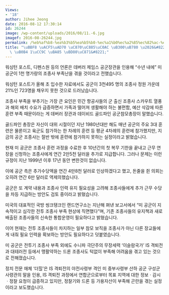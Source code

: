 ```yaml
---
Views:
- '18'
author: Jihee Jeong
date: 2016-08-12 17:30:14
id: 26244
image: /wp-content/uploads/2016/08/11.-6.jpg
imagef: 2016-08-26244.jpg
permalink: /%eb%af%b8-%ea%b3%b5%ea%b5%b0-%ec%a1%b0%ec%a2%85%ec%82%ac-%eb%8c%80%eb%9e%80-%ec%88%98%eb%85%84-%eb%82%b4-1%ec%b2%9c-%eb%aa%85-%eb%b6%80%ec%a1%b1/
title: "\uBBF8 \uACF5\uAD70 \uC870\uC885\uC0AC \uB300\uB780 \u2026&#8221;\uC218\uB144\
  \ \uB0B4 1\uCC9C \uBA85 \uBD80\uC871&#8221;"
---
```


워싱턴 포스트, 디펜스원 등의 언론은 데버러 제임스 공군장관을 인용해 &#8220;수년 내에&#8221; 미 공군이 1천 명가량의 조종사 부족난을 겪을 것이라고 전했습니다.

워싱턴 포스트가 올해 초 입수한 자료에서도 공군이 3천495 명의 조종사 정원 가운데 21%인 723명을 채우지 못한 것으로 드러났습니다.

조종사 부족을 부추기는 가장 큰 요인은 민간 항공사들의 군 출신 조종사 스카우트 열풍과 해외 배치 수요가 급증하면서 가족과 떨어져 생활해야 하는 불편함, 예산 삭감에 따른 훈련 부족 때문이라는 게 데버러 장관과 데이비드 골드파인 공군참모총장이 말했습니다.

골드파인 총장은 자신이 대위 시절이던 지난 1980년대만 해도 매년 공군의 주요 3대 훈련은 물론이고 육군도 참가하는 한 차례의 훈련 등 평균 4차례의 훈련에 참가했지만, 지금의 공군 조종사는 절반 밖에 훈련에 참가하지 못하는 실정이라고 밝혔습니다.

현재 미 공군은 조종사 훈련 과정을 수료한 후 10년간의 첫 복무 기한을 끝내고 근무 연장을 신청하는 조종사에게 연간 2만5천 달러을 추가로 지급합니다. 그러나 문제는 이런 규정이 지난 1999년 이후 17년 동안 변한것이 없습니다.

이에 공군 측은 추가수당액을 연간 4만8천 달러로 인상하겠다고 했고, 돈줄을 쥔 의회는 오히려 연간 6만 달러로 역제의했습니다.

공군은 또 계약 내용과 조종사 인력 유지 필요성을 고려해 조종사들에게 추가 근무 수당을 차등 지급하는 방안도 검토 중이라고 밝혔습니다.

미국의 대표적인 국방 씽크탱크인 랜드연구소는 지난해 펴낸 보고서에서 &#8220;미 공군이 지속적이고 심각한 전투 조종사 부족 현상에 직면했다&#8221;며, 기존 조종사들의 유지책과 새로 배출된 조종사들의 신속한 통합운영이 필요하다고 밝혔습니다.

이어 현재는 전투 조종사들이 차지하는 일부 참모 보직을 조종사가 아닌 다른 장교들에게 내줘 필요 인력을 확보하는 방안도 필요하다고 덧붙였습니다.

미 공군은 전투기 조종사 부족 외에도 수니파 극단주의 무장세력 &#8216;이슬람국가&#8217; IS 격퇴전과 대테러전 등에서 맹활약하는 드론 조종사도 턱없이 부족해 어려움을 겪고 있는 것으로 전해졌습니다.

정치 전문 매체 &#8216;더힐&#8217;은 IS 격퇴전의 야전사령부 격인 미 중부사령부 산하 공군 구성군사령관의 말을 인용, IS 격퇴전 과정에서 연합군으로부터 목표 지역에 대한 정보ㆍ감시ㆍ정찰 요청이 급증하고 있지만, 정찰기와 드론 등 가용자산이 부족해 곤란을 겪는 실정이라고 보도했습니다.

&nbsp;